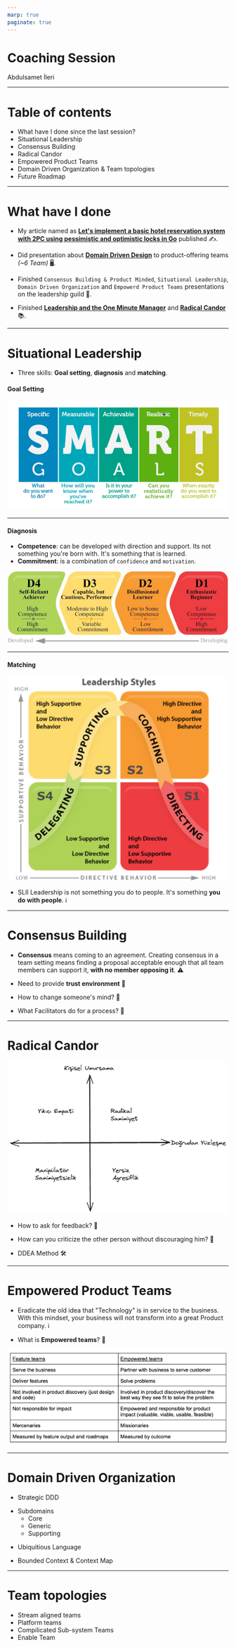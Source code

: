 ```yaml
---
marp: true
paginate: true
---
```


# Coaching Session

Abdulsamet İleri 

---

# Table of contents
- What have I done since the last session?
- Situational Leadership
- Consensus Building
- Radical Candor
- Empowered Product Teams
- Domain Driven Organization & Team topologies
- Future Roadmap

---

# What have I done

- My article named as **[Let's implement a basic hotel reservation system with 2PC using pessimistic and optimistic locks in Go](https://medium.com/stackademic/lets-implement-a-basic-hotel-reservation-system-with-2pc-using-pessimistic-and-optimistic-locks-in-581256d142e8)** published ✍️.

- Did presentation about **[Domain Driven Design](https://github.com/Abdulsametileri/slides/blob/main/domain-driven-design/domain-driven-design.md)** to product-offering teams *(~6 Team)* 🖥️.

- Finished `Consensus Building & Product Minded`, `Situational Leadership`, `Domain Driven Organization` and `Empowerd Product Teams` presentations on the leadership guild 🏫. 

- Finished **[Leadership and the One Minute Manager](https://www.amazon.com/Leadership-Minute-Manager-Updated-Effectiveness/dp/0062309447)** and **[Radical Candor](https://www.amazon.com/Radical-Candor-Kick-Ass-Without-Humanity/dp/1250103509)** 📚.

---

# Situational Leadership

<!--
Buradaki önemli faktör liderliği hedef bazlı gösteririz, kişi bazlı değil. 
-->

- Three skills: **Goal setting**, **diagnosis** and **matching**.
<!--Durumsal Lider olabilmek için 3 tane ögrenilmesi gereken yetenek vardır. -->

#### Goal Setting

![Smart](images/smart.png)

<!--
- Belirli bir hedef olmalı,
- Ölçülebilir bir hedef olmalı,
- Ulaşılabilir bir hedef olmalı
- Realistic veya relavant olmalı yani bu adamın işi ile alakalı olmalı gidipte developerdan 100metreyi 3sn de koşmasını beklemezsin onun görevi koşmak değil, kod yazmak aslında. Bu hedefe ulaşabilmek için relavant’a sahip misin.
- Bir zamanı olmalı.
-->

--- 

#### Diagnosis
<!--Her hedef’n bir development level’ı var. İkinci aşama da bunu belirlemek lazım.-->

- **Competence**: can be developed with direction and support. Its not something you're born with. It's something that is learned.
- **Commitment**: is a combination of `confidence` and `motivation`. 
<!--
Confidence: Herhangi bir direction olmadan, bir taskı iyi yapabilme becerisi
Motivation: Kişinin ilgisi, taskı yapma isteği
-->

![Development Levels](images/development-levels.png)

<!--
D1: yetkinliğin yok yeterli skill’in yok ama yapabileceğine inanıyorsun. Hevesli bir junior, işe yeni başlamış biri aslında.
D1 kesinlikle yeteneği potansiyeli yok demek değil. Bu kişinin potensiyeli var high-performer olacak fakat şu an için tecrübesi eksik


D2: Biraz yetkinliği var fakat biraz motivasyonu vs. düşük.  

D3: Self direction’u var siz yönlendirmesiniz bile. Motivasyonu çok değişken bügün iyi bügün kötü, Konudan konuya hâli değişiyor. Bazı zamanlar çekingen. Variable commitment bu yani.

D4: Oldum ben adamıdır. Yetkinliğim ve bağlılığım var. Benimle hiç uğraşmana gerek yok işi ver, git.

Rollere göre D1,D4 belirleyemeyiz. Senior D1, Junior D4.
-->

--- 

#### Matching

![Matching](images/matching.png)

<!-- 
Arttış ve azalış bakımından 2 dimension’da inceliyoruz. Directive Behavior ve Supportive Behaviour.

Directing: Sen bunu yap, bunu burdan al yani bu adamı mikromanage ediyo ve kararları çoğu liderin kendi alıyor direktif veriyor. Adam düşünmüyor, yapıyor. Mesela D1 Junior yapabiliriz. Yetkinliği kazandırmak demek neyi nasıl yapacağını göstererek yapabiliriz.

Coaching: Kişinin düşmüş motivasyonu tekrar ayağa kaldırılıyor, gazlanıyor. Kişiyi çözüm aşamasına dahil ediyoruz karar vermeye vs. Fakat final decision’u yine leader veriyor.

Supporting: Artık sadece motivasyonu yükseltiyoruz çünkü competence var. Neyi nasıl yapacağını biliyor. Motivasyon olarak desteklenmeye ihtiyacı var. Mesela problem esnasında open-minded sorular soruyoruz.

Delegating: İş ver yapıyor zaten. 

D1 e S1, D2 ye S3, D3 e S3, D4 e S4 uygulamak gerekir.

Gidip D4 adamı S1 uygularsan o adam kaldıramaz işten çıkar.

Bir kişinin development leveli değişken bir kere verdin hep öyle liderlik yapmayacaksın. Değiştikçe sen de lider olarak değişmelisin
 -->

 - SLII Leadership is not something you do to people. It's something **you do with people**. ℹ️

--- 

# Consensus Building

- **Consensus** means coming to an agreement. Creating consensus in a team setting means finding a proposal acceptable enough that all team members can support it, **with no member opposing it**. ⚠️
<!--
Consensus oy çokluğu demek değildir, oy birliği demektir.

Consensus building’in en önemli faydalarından biri: kararda kişinin de görüşü alındığında ve kararda onun da katkısı olduğunda o kişinin commitment’i daha da artıyor.
-->

- Need to provide **trust environment** 🤝
<!--Son madde kritik ortada bir güven ortamı fikir beyan etmede çekingenlik olmaması gerekiyor. Mesela insanlar yeterli güveni hissetmediği zaman sessiz kalmayı tercih edebilir. -->

- How to change someone's mind? 🤔
<!-- 
Başkalarının fikrini siz değiştiremezsiniz, insanlar kendi fikirlerini ancak kendileri değiştirebilirler.

Alternatifleri konuşurken daima Pros dan başlayalım, cons’dan başlamayalım sebebi ise insan psikolojisi.
-->

- What Facilitators do for a process? 🤔

<!--
Varsayma!
Özel konuşulan şeyleri toplum içinde paylaşmayın.

Dikte etmeyin, bırakın ekip karar alsın.

Kimsenin psikologu değilsiniz. Adam karısıyla kavga edip vs. gelmiştir o anda yapabileceğiniz bir şey yok.

Tutamayacağınız sözler vermeyin.

Agreement’e zorlamayın.!!
-->

---

# Radical Candor

<!-- 
İnsanlar size güvendiklerinde ve onları gerçekten umursadığınızı bildiklerinde 
- takdir ve eleştirilerinize daha fazla değer verirler,
- size yaptıklarınızın sonuçları hakkında daha samimi geri bildirimde bulunurlar,
- birbirleriyle daha uyumlu hareket etme eğilimi gösterirler,
- ekip içindeki rollerine dört elle sarılırlar,
- sonuçlara odaklanırlar.
-->

![h:400 w:600 Radical Candor](images/radical-candor.png)

<!-- 
Yıkıcı Empati: Ne zaman yalnızca nazik olmak ve karşınızdakini incitmemek içinbirisine geri bildirim vermekten kaçındınız?

Manipülatör Samimiyetsizlik: Nihayet ve belki de en zoru, ne zaman birine bir sorunu doğrudan söylemeyip bunun yerine başkaları ile konuştunuz?
-->

- How to ask for feedback? 🤔
<!--
Have a go-to question (önemli bir soru sorun)
evet hayır harici bir soru.

Embrace the discomfort (rahatsızlığı kuçaklayın)

Listen with the intent to understand, not to respond (tepki vermek niyetiyle değil, anlamak için dinleyin)

Reward criticism to get more of it (samimiyeti ödüllendirin)
 -->


- How can you criticize the other person without discouraging him? 🤔

<!-- 
Karşınızdakinin cesaretini kırmadan onu nasıl eleştirebilirsiniz?
- Eleştiriye açık olmak.
- Övgünün eleştireye kıyasla öncelikli olması.
- Alçak gönüllü olup, yardımcı olmaya çalışmak.
- Kişisel olarak yardım ve rehberlik teklif etmekten kaçınmaMAk.
- Övgüyü topluluk içinde, yergiyi bire bir yapmak.

En önemlisi kişileştirmeMEk. Problemin kaynağının, çözülmesi mümkün olmayan bir karakter eksikliğinden kaynaklanmadığını mutlaka ifade edin.
-->

- DDEA Method 🛠️

<!--
Durum: Spesifik konuyu söyleyin.
Davranış: Ne söylendiğini veya yapıldığını açıklayın.
Etki: Davranışın etkilerini açıklayın
Aksiyon: Davranışı değiştirmesi konusunda net aksiyonlar önerin.
 -->

<!-- Sen hatalısın yerine -> bu iş hatalı demek.-->

---

# Empowered Product Teams

- Eradicate the old idea that "Technology" is in service to the business. With this mindset, your business will not transform into a great Product company. ℹ️
  
<!-- Teknoloji ekibinin işi business ekibine hizmet etmektir şeklinde düşünüyorsanız siz iyi bir Product şirketi olamazsınız diyor yazar. -->

- What is **Empowered teams**? 🤔
<!--businessle colloborate edip müşteriye hizmet etmeye çalışırlar. Feature deliver etmekten ziyade problem çözmeye odaklanırlar. -->
![Empowered vs Featured teams](images/empowered-teams.png)

<!--
Empower takım olabilmek için: Takımınızda rockstarlar süperstarlar yıldız oyuncular olmasına gerek yok; gücü akıtabilirsek ordinary insanlar bir şeyler çıkarabilirler. Burada coaching çok önemli.

Empower takımların olmazsa olmazı nelerdir?
1- Coaching: Remote dünyada özellikle çok önemli. Ekibine yeni product manager geldiği zaman onunla baya zaman geçirmeniz gerekiyor. Customer feedbackleri ürün vs.
2- Staffing: Doğru insanları bulmakta önemli. Bunları coach edip geliştirip sağlam takım arkadaşları haline getirmek. Recruitment HR aktivitesi olarak görülür; fakat bu bakış açısını değiştirmeniz lazım.
3- Product Vision: Recruitment yaparken en önemli silahınız product’ınız olmalı. İnsanlara bu vision ilham vermeli. lead ettiğiniz ürünü 1 yıl sonra nerede görüyorsunuz?
4- Product Strategy: Vision’a nasıl gidicez burada bir strateji lazım. Bu kolay bir şey değil. Öncelikle neyin önemli olduğuna karar vermek gerek. Data dan insightlar edilip, bunları aksiyona vs. dökmek gerekiyor.
5- Colloboration: Sadece product takımlarını empower etmek yeterli değil. Company-wide bir collaboration olması gerekiyor.


Asıl inovasyon teknoloji ekiplerinden gelir. O yüzden onları bu işin sürecine dahil etmelisiniz. Kafa yoran, müşteri için düşünen beyinler olmaya başladığımız an hepimiz o inovasyonu getirmeye başlıyoruz. Bu mesleği seçmemizin sebebi o. Biz problem çözmek için bu mesleği seçtik, birilerinin istediklerini kodlamak için değil.
-->

---

# Domain Driven Organization

- Strategic DDD
<!--Starbucks örneği, personel, effective location, not only coffe -->
  - Subdomains
    - Core <!-- Stream aligned teams -->
    - Generic <!-- Platform teams -->
    - Supporting <!--Compilicated Sub-system Teams-->
<!--
Şirketin stratejisi üzerinde önemli yere sayıp.
In-house, buy/adopt, outsource
 -->
  - Ubiquitious Language 
<!--
Ubiquitious language universal olmaması.
Sadece o bounded context sınırları içerisinde tek, kesin ve tutarlı olması.
 -->
  - Bounded Context & Context Map 
  <!--
  Knowledge discovery noktasında Eventstorming etkisi büyük.

  Problem space & solution space
  Subdomain discover edilir, bounded context design edilir.

  A bounded context’s size, by itself, is not a deciding factor. Models shouldn’t necessarily be big or small. Models need to be useful.

  The wider the boundary of the ubiquitous language is, the harder it is to keep it consistent. It may be beneficial to divide a large ubiquitous language into smaller, more manageable problem domains, but striving for small bounded contexts can backfire too. The smaller they are, the more integration overhead the design induces.

   Bir ekip birden fazla bounded context yönetebilir fakat bir bounded context’i birden fazla ekip yönetemez, orada sıkıntı çıkar iletişim ihtiyacı yaşanır.

  Context map, integrating patternslerin overviewde gösterimi.
  - Partnership (Beraber çalışıyolar)
  - Shared kernel (Ortak lib, authorization lib)
  - Conformist (Adamın modeline uyuyorsun)
  - Anticorruption Layer (Adamın modeline uymak yerine bi mapper yazmak gibi)
  - Open-Host Service (Anticorruption'ın tersi)
  -->

---

# Team topologies

- Stream aligned teams
- Platform teams
- Compilicated Sub-system Teams
- Enable Team
<!--
Stream aligned teams: En hızlı bir şekilde feature geliştirip release etmeye odaklanır. Diğer tipteki takımlarda stream aligned takımların cognitive load’ını düşürmeye odaklanır.
Platform teams: Stream aligned takımların ihtiyaç duyduğu platformları geliştirir ve long term de cost optimizasyonu ve delivery hızlarını hızlandıracak çözümler geliştirir.
Compilicated Sub-system Teams: Special knowledge sahibidirler ve niş konulara girerler. Vector search çözümüne ihtiyacımız var. Bu takım gelir bu konuda uzman phd level oldukları için takımımızla colloborate eder ve geliştirip bize getirir.
Enable Team: Stream aligned takımlarından enable’ini artırır. Mesela stream aligned team’ın test automation projesi yoktur bunlar geliştirir ve yol gösterirler.
 -->


<!--Team topologies de takımlar değerlendirilirken, DDD'de subdomainleri değerlendiriyoruz. -->